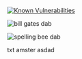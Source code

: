 [![Known Vulnerabilities](https://snyk.io/test/github/tangsauce/dotfiles/badge.svg?targetFile=package.json)](https://snyk.io/test/github/tangsauce/dotfiles?targetFile=package.json)

![bill gates dab](https://media.giphy.com/media/l0K4mbH4lKBhAPFU4/giphy.gif)

![spelling bee dab](https://media.giphy.com/media/5zKGCHBd8x5GE/giphy.gif)

txt
amster
asdad
